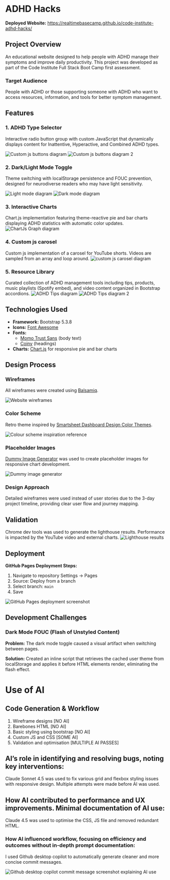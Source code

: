 # ADHD Hacks

**Deployed Website:** https://realtimebasecamp.github.io/code-institute-adhd-hacks/

## Project Overview

An educational website designed to help people with ADHD manage their symptoms and improve daily productivity. This project was developed as part of the Code Institute Full Stack Boot Camp first assessment.

### Target Audience
People with ADHD or those supporting someone with ADHD who want to access resources, information, and tools for better symptom management.

## Features

### 1. ADHD Type Selector
Interactive radio button group with custom JavaScript that dynamically displays content for Inattentive, Hyperactive, and Combined ADHD types.

![Custom js buttons diagram](/assets/images/custom-js-buttons.png)
![Custom js buttons diagram 2](/assets/images/custom-js-buttons2.PNG)

### 2. Dark/Light Mode Toggle
Theme switching with localStorage persistence and FOUC prevention, designed for neurodiverse readers who may have light sensitivity.

![Light mode diagram](/assets/images/light-mode.png)
![Dark mode diagram](/assets/images/dark-mode.png)

### 3. Interactive Charts
Chart.js implementation featuring theme-reactive pie and bar charts displaying ADHD statistics with automatic color updates.
![ChartJs Graph diagram](chartJS-graphs.PNG)

### 4. Custom js carosel
Custom js implementation of a carosel for YouTube shorts. Videos are sampled from an array and loop around.
![custom js carosel diagram](custom-js-carosel.PNG)

### 5. Resource Library
Curated collection of ADHD management tools including tips, products, music playlists (Spotify embed), and video content organized in Bootstrap accordions.
![ADHD Tips diagram](/assets/images/tips-diagram.PNG)
![ADHD Tips diagram 2](/assets/images/tips-diagram-2.PNG)

## Technologies Used
- **Framework:** Bootstrap 5.3.8
- **Icons:** [Font Awesome](https://fontawesome.com/)
- **Fonts:** 
  - [Momo Trust Sans](https://fonts.google.com/specimen/Momo+Trust+Sans) (body text)
  - [Coiny](https://fonts.google.com/specimen/Coiny) (headings)
- **Charts:** [Chart.js](https://www.chartjs.org/) for responsive pie and bar charts

## Design Process

### Wireframes
All wireframes were created using [Balsamiq](https://balsamiq.com/).

![Website wireframes](/assets/images/wireframes.png "Website wireframe diagram")

### Color Scheme
Retro theme inspired by [Smartsheet Dashboard Design Color Themes](https://www.smartsheet.com/content-center/product-insights/smartsheet-tips/smartsheet-dashboard-design-color-themes).

![Colour scheme inspiration reference](/assets/images/color-scheme.png)

### Placeholder Images
[Dummy Image Generator](https://dummyimage.com/) was used to create placeholder images for responsive chart development.

![Dummy image generator](/assets/images/dummy-images.png "Dummy images diagram")

### Design Approach
Detailed wireframes were used instead of user stories due to the 3-day project timeline, providing clear user flow and journey mapping.

## Validation
Chrome dev tools was used to generate the lighthouse results. Performance is impacted by the YouTube video and external charts.
![Lighthouse results](/assets/images/lighthouse-results.PNG "Lighthouse performance results")

## Deployment

**GitHub Pages Deployment Steps:**
1. Navigate to repository Settings → Pages
2. Source: Deploy from a branch
3. Select branch: `main`
4. Save

![GitHub Pages deployment screenshot](/assets/images/github-pages-deployment.png "GitHub pages deployment screenshot")

## Development Challenges

### Dark Mode FOUC (Flash of Unstyled Content)
**Problem:** The dark mode toggle caused a visual artifact when switching between pages.

**Solution:** Created an inline script that retrieves the cached user theme from localStorage and applies it before HTML elements render, eliminating the flash effect.

# Use of AI

## Code Generation & Workflow
1. Wireframe designs [NO AI]
2. Barebones HTML [NO AI]
3. Basic styling using bootstrap [NO AI]
4. Custom JS and CSS [SOME AI]
5. Validation and optimisation [MULTIPLE AI PASSES]

## AI’s role in identifying and resolving bugs, noting key interventions:
Claude Sonnet 4.5 was used to fix various grid and flexbox styling issues with responsive design. Multiple attempts were made before AI was used.

## How AI contributed to performance and UX improvements. Minimal documentation of AI use:
Claude 4.5 was used to optimise the CSS, JS file and removed redundant HTML.

### How AI influenced workflow, focusing on efficiency and outcomes without in-depth prompt documentation:
I used Github desktop copilot to automatically generate cleaner and more concise commit messages.

![Github desktop copilot commit message screenshot explaining AI use](/assets/images/github-desktop-copilot.png "Github desktop copilot commit message screenshot explaining AI use")
